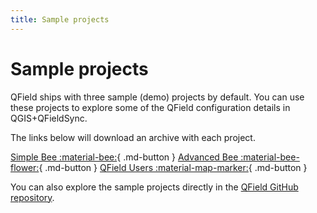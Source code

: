 ```yaml
---
title: Sample projects
---
```


# Sample projects

QField ships with three sample (demo) projects by default. You can use these projects to explore some of the QField configuration details in QGIS+QFieldSync.

The links below will download an archive with each project.

[Simple Bee :material-bee:](../assets/projects/simple-bee-farming.zip){ .md-button }
[Advanced Bee :material-bee-flower:](../assets/projects/advanced-bee-farming.zip){ .md-button }
[QField Users :material-map-marker:](../assets/projects/qfield-users-survey.zip){ .md-button }

You can also explore the sample projects directly in the [QField GitHub repository](https://github.com/opengisch/QField/tree/master/resources/sample_projects).



